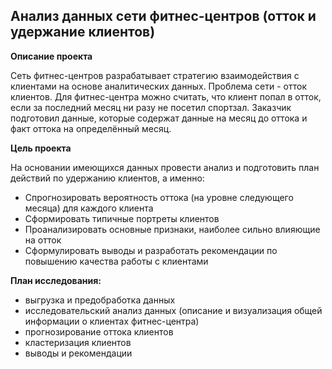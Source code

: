 ## Анализ данных сети фитнес-центров (отток и удержание клиентов)

**Описание проекта**  

Сеть фитнес-центров разрабатывает стратегию взаимодействия с клиентами на основе аналитических данных. 
Проблема сети - отток клиентов. Для фитнес-центра можно считать, что клиент попал в отток, если за последний месяц ни разу не посетил спортзал. 
Заказчик подготовил данные, которые содержат данные на месяц до оттока и факт оттока на определённый месяц.  

**Цель проекта**  

На основании имеющихся данных провести анализ и подготовить план действий по удержанию клиентов, а именно:
- Спрогнозировать вероятность оттока (на уровне следующего месяца) для каждого клиента
- Сформировать типичные портреты клиентов
- Проанализировать основные признаки, наиболее сильно влияющие на отток
- Сформулировать выводы и разработать рекомендации по повышению качества работы с клиентами

**План исследования:**
- выгрузка и предобработка данных
- исследовательский анализ данных (описание и визуализация общей информации о клиентах фитнес-центра)
- прогнозирование оттока клиентов
- кластеризация клиентов
- выводы и рекомендации
